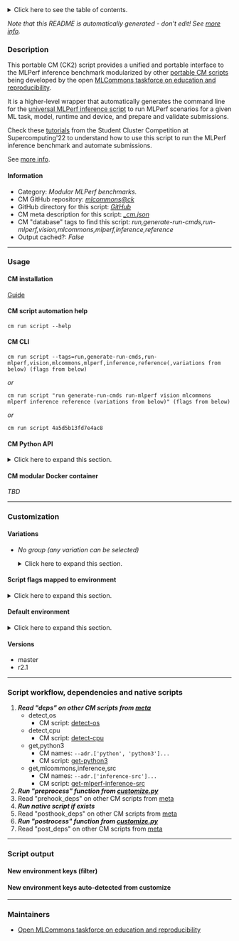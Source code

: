 <details>
<summary>Click here to see the table of contents.</summary>

* [Description](#description)
* [Information](#information)
* [Usage](#usage)
  * [ CM installation](#cm-installation)
  * [ CM script automation help](#cm-script-automation-help)
  * [ CM CLI](#cm-cli)
  * [ CM Python API](#cm-python-api)
  * [ CM modular Docker container](#cm-modular-docker-container)
* [Customization](#customization)
  * [ Variations](#variations)
  * [ Script flags mapped to environment](#script-flags-mapped-to-environment)
  * [ Default environment](#default-environment)
* [Versions](#versions)
* [Script workflow, dependencies and native scripts](#script-workflow-dependencies-and-native-scripts)
* [Script output](#script-output)
* [New environment keys (filter)](#new-environment-keys-(filter))
* [New environment keys auto-detected from customize](#new-environment-keys-auto-detected-from-customize)
* [Maintainers](#maintainers)

</details>

*Note that this README is automatically generated - don't edit! See [more info](README-extra.md).*

### Description

This portable CM (CK2) script provides a unified and portable interface to the MLPerf inference benchmark 
modularized by other [portable CM scripts](https://github.com/mlcommons/ck/blob/master/docs/list_of_scripts.md)
being developed by the open [MLCommons taskforce on education and reproducibility](https://github.com/mlcommons/ck/blob/master/docs/mlperf-education-workgroup.md).

It is a higher-level wrapper that automatically generates the command line for the [universal MLPerf inference script](../app-mlperf-inference)
to run MLPerf scenarios for a given ML task, model, runtime and device, and prepare and validate submissions.

Check these [tutorials](https://github.com/mlcommons/ck/blob/master/docs/tutorials/sc22-scc-mlperf.md) from the Student Cluster Competition
at Supercomputing'22 to understand how to use this script to run the MLPerf inference benchmark and automate submissions.


See [more info](README-extra.md).

#### Information

* Category: *Modular MLPerf benchmarks.*
* CM GitHub repository: *[mlcommons@ck](https://github.com/mlcommons/ck/tree/master/cm-mlops)*
* GitHub directory for this script: *[GitHub](https://github.com/mlcommons/ck/tree/master/cm-mlops/script/run-mlperf-inference-app)*
* CM meta description for this script: *[_cm.json](_cm.json)*
* CM "database" tags to find this script: *run,generate-run-cmds,run-mlperf,vision,mlcommons,mlperf,inference,reference*
* Output cached?: *False*
___
### Usage

#### CM installation
[Guide](https://github.com/mlcommons/ck/blob/master/docs/installation.md)

#### CM script automation help
```cm run script --help```

#### CM CLI
`cm run script --tags=run,generate-run-cmds,run-mlperf,vision,mlcommons,mlperf,inference,reference(,variations from below) (flags from below)`

*or*

`cm run script "run generate-run-cmds run-mlperf vision mlcommons mlperf inference reference (variations from below)" (flags from below)`

*or*

`cm run script 4a5d5b13fd7e4ac8`

#### CM Python API

<details>
<summary>Click here to expand this section.</summary>

```python

import cmind

r = cmind.access({'action':'run'
                  'automation':'script',
                  'tags':'run,generate-run-cmds,run-mlperf,vision,mlcommons,mlperf,inference,reference'
                  'out':'con',
                  ...
                  (other input keys for this script)
                  ...
                 })

if r['return']>0:
    print (r['error'])

```

</details>

#### CM modular Docker container
*TBD*
___
### Customization


#### Variations

  * *No group (any variation can be selected)*
    <details>
    <summary>Click here to expand this section.</summary>

    * `_all-modes`
      - Environment variables:
        - *CM_MLPERF_LOADGEN_ALL_MODES*: `yes`
      - Workflow:
    * `_all-scenarios`
      - Environment variables:
        - *CM_MLPERF_LOADGEN_ALL_SCENARIOS*: `yes`
      - Workflow:
        1. ***Read "deps" on other CM scripts***
           * get,sut,description
             - CM script: [get-mlperf-inference-sut-description](https://github.com/mlcommons/ck/tree/master/cm-mlops/script/get-mlperf-inference-sut-description)
    * `_compliance`
      - Environment variables:
        - *CM_MLPERF_LOADGEN_COMPLIANCE*: `yes`
      - Workflow:
    * `_dashboard`
      - Environment variables:
        - *CM_MLPERF_DASHBOARD*: `on`
      - Workflow:
    * `_fast`
      - Environment variables:
        - *CM_FAST_FACTOR*: `5`
        - *CM_OUTPUT_FOLDER_NAME*: `fast_results`
        - *CM_MLPERF_RUN_STYLE*: `fast`
      - Workflow:
    * `_short`
      - Workflow:
    * `_submission`
      - Environment variables:
        - *CM_MLPERF_SUBMISSION_RUN*: `yes`
        - *CM_RUN_SUBMISSION_CHECKER*: `yes`
        - *CM_TAR_SUBMISSION_DIR*: `yes`
        - *CM_RUN_MLPERF_ACCURACY*: `on`
      - Workflow:
        1. ***Read "post_deps" on other CM scripts***
           * get,sut,description
             - CM script: [get-mlperf-inference-sut-description](https://github.com/mlcommons/ck/tree/master/cm-mlops/script/get-mlperf-inference-sut-description)
           * generate,mlperf,inference,submission
             * CM names: `--adr.['submission-generator']...`
             - CM script: [generate-mlperf-inference-submission](https://github.com/mlcommons/ck/tree/master/cm-mlops/script/generate-mlperf-inference-submission)
    * `_valid`
      - Environment variables:
        - *CM_OUTPUT_FOLDER_NAME*: `valid_results`
        - *CM_MLPERF_RUN_STYLE*: `valid`
        - *CM_RUN_MLPERF_ACCURACY*: `on`
      - Workflow:

    </details>


#### Script flags mapped to environment
<details>
<summary>Click here to expand this section.</summary>

* --**backend**=value --> **CM_MLPERF_BACKEND**=value
* --**clean**=value --> **CM_MLPERF_CLEAN_ALL**=value
* --**device**=value --> **CM_MLPERF_DEVICE**=value
* --**execution_mode**=value --> **CM_MLPERF_EXECUTION_MODE**=value
* --**hw_name**=value --> **CM_HW_NAME**=value
* --**imagenet_path**=value --> **IMAGENET_PATH**=value
* --**implementation**=value --> **CM_MLPERF_IMPLEMENTATION**=value
* --**lang**=value --> **CM_MLPERF_IMPLEMENTATION**=value
* --**max_batchsize**=value --> **CM_MLPERF_LOADGEN_MAX_BATCHSIZE**=value
* --**mode**=value --> **CM_MLPERF_LOADGEN_MODE**=value
* --**model**=value --> **CM_MLPERF_MODEL**=value
* --**multistream_target_latency**=value --> **CM_MLPERF_LOADGEN_MULTISTREAM_TARGET_LATENCY**=value
* --**new_tvm_model**=value --> **CM_MLPERF_DELETE_COMPILED_MODEL**=value
* --**num_threads**=value --> **CM_NUM_THREADS**=value
* --**offline_target_qps**=value --> **CM_MLPERF_LOADGEN_OFFLINE_TARGET_QPS**=value
* --**output_dir**=value --> **OUTPUT_BASE_DIR**=value
* --**power**=value --> **CM_SYSTEM_POWER**=value
* --**precision**=value --> **CM_MLPERF_MODEL_PRECISION**=value
* --**regenerate_files**=value --> **CM_REGENERATE_MEASURE_FILES**=value
* --**rerun**=value --> **CM_RERUN**=value
* --**results_dir**=value --> **OUTPUT_BASE_DIR**=value
* --**run_checker**=value --> **CM_RUN_SUBMISSION_CHECKER**=value
* --**run_style**=value --> **CM_MLPERF_EXECUTION_MODE**=value
* --**scenario**=value --> **CM_MLPERF_LOADGEN_SCENARIO**=value
* --**server_target_qps**=value --> **CM_MLPERF_LOADGEN_SERVER_TARGET_QPS**=value
* --**singlestream_target_latency**=value --> **CM_MLPERF_LOADGEN_SINGLESTREAM_TARGET_LATENCY**=value
* --**skip_truncation**=value --> **CM_SKIP_TRUNCATE_ACCURACY**=value
* --**submission_dir**=value --> **CM_MLPERF_SUBMISSION_DIR**=value
* --**submitter**=value --> **CM_MLPERF_SUBMITTER**=value
* --**target_latency**=value --> **CM_MLPERF_LOADGEN_TARGET_LATENCY**=value
* --**target_qps**=value --> **CM_MLPERF_LOADGEN_TARGET_QPS**=value
* --**test_query_count**=value --> **CM_TEST_QUERY_COUNT**=value

**Above CLI flags can be used in the Python CM API as follows:**

```python
r=cm.access({... , "backend":...}
```

</details>

#### Default environment

<details>
<summary>Click here to expand this section.</summary>

These keys can be updated via --env.KEY=VALUE or "env" dictionary in @input.json or using script flags.

* CM_BATCH_COUNT: **1**
* CM_BATCH_SIZE: **1**
* CM_OUTPUT_FOLDER_NAME: **test_results**
* CM_MLPERF_RUN_STYLE: **test**
* CM_TEST_QUERY_COUNT: **5**

</details>

#### Versions
* master
* r2.1
___
### Script workflow, dependencies and native scripts

  1. ***Read "deps" on other CM scripts from [meta](https://github.com/mlcommons/ck/tree/master/cm-mlops/script/run-mlperf-inference-app/_cm.json)***
     * detect,os
       - CM script: [detect-os](https://github.com/mlcommons/ck/tree/master/cm-mlops/script/detect-os)
     * detect,cpu
       - CM script: [detect-cpu](https://github.com/mlcommons/ck/tree/master/cm-mlops/script/detect-cpu)
     * get,python3
       * CM names: `--adr.['python', 'python3']...`
       - CM script: [get-python3](https://github.com/mlcommons/ck/tree/master/cm-mlops/script/get-python3)
     * get,mlcommons,inference,src
       * CM names: `--adr.['inference-src']...`
       - CM script: [get-mlperf-inference-src](https://github.com/mlcommons/ck/tree/master/cm-mlops/script/get-mlperf-inference-src)
  1. ***Run "preprocess" function from [customize.py](https://github.com/mlcommons/ck/tree/master/cm-mlops/script/run-mlperf-inference-app/customize.py)***
  1. Read "prehook_deps" on other CM scripts from [meta](https://github.com/mlcommons/ck/tree/master/cm-mlops/script/run-mlperf-inference-app/_cm.json)
  1. ***Run native script if exists***
  1. Read "posthook_deps" on other CM scripts from [meta](https://github.com/mlcommons/ck/tree/master/cm-mlops/script/run-mlperf-inference-app/_cm.json)
  1. ***Run "postrocess" function from [customize.py](https://github.com/mlcommons/ck/tree/master/cm-mlops/script/run-mlperf-inference-app/customize.py)***
  1. Read "post_deps" on other CM scripts from [meta](https://github.com/mlcommons/ck/tree/master/cm-mlops/script/run-mlperf-inference-app/_cm.json)
___
### Script output
#### New environment keys (filter)

#### New environment keys auto-detected from customize

___
### Maintainers

* [Open MLCommons taskforce on education and reproducibility](https://github.com/mlcommons/ck/blob/master/docs/mlperf-education-workgroup.md)